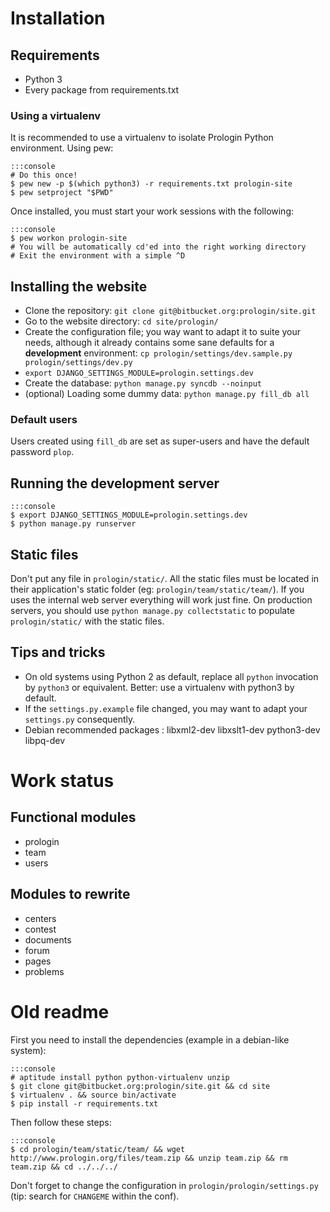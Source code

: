 # Installation


## Requirements

* Python 3
* Every package from requirements.txt

### Using a virtualenv

It is recommended to use a virtualenv to isolate Prologin Python environment. Using pew:

    :::console
    # Do this once!
    $ pew new -p $(which python3) -r requirements.txt prologin-site
    $ pew setproject "$PWD"

Once installed, you must start your work sessions with the following:

    :::console
    $ pew workon prologin-site
    # You will be automatically cd'ed into the right working directory
    # Exit the environment with a simple ^D

## Installing the website

* Clone the repository: `git clone git@bitbucket.org:prologin/site.git`
* Go to the website directory: `cd site/prologin/`
* Create the configuration file; you way want to adapt it to suite your needs, although it already contains some sane defaults for a **development** environment: `cp prologin/settings/dev.sample.py prologin/settings/dev.py`
* `export DJANGO_SETTINGS_MODULE=prologin.settings.dev`
* Create the database: `python manage.py syncdb --noinput`
* (optional) Loading some dummy data: `python manage.py fill_db all`

### Default users

Users created using `fill_db` are set as super-users and have the default password `plop`.

## Running the development server

    :::console
    $ export DJANGO_SETTINGS_MODULE=prologin.settings.dev
    $ python manage.py runserver

## Static files

Don't put any file in `prologin/static/`. All the static files must be located in their application's static folder (eg: `prologin/team/static/team/`). If you uses the internal web server everything will work just fine. On production servers, you should use `python manage.py collectstatic` to populate `prologin/static/` with the static files.


## Tips and tricks

* On old systems using Python 2 as default, replace all `python` invocation by `python3` or equivalent. Better: use a virtualenv with python3 by default.
* If the `settings.py.example` file changed, you may want to adapt your `settings.py` consequently.
* Debian recommended packages : libxml2-dev libxslt1-dev python3-dev libpq-dev


# Work status

## Functional modules

* prologin
* team
* users

## Modules to rewrite

* centers
* contest
* documents
* forum
* pages
* problems

# Old readme

First you need to install the dependencies (example in a debian-like system):

    :::console
    # aptitude install python python-virtualenv unzip
    $ git clone git@bitbucket.org:prologin/site.git && cd site
    $ virtualenv . && source bin/activate
    $ pip install -r requirements.txt

Then follow these steps:

    :::console
    $ cd prologin/team/static/team/ && wget http://www.prologin.org/files/team.zip && unzip team.zip && rm team.zip && cd ../../../

Don't forget to change the configuration in `prologin/prologin/settings.py` (tip: search for `CHANGEME` within the conf).
